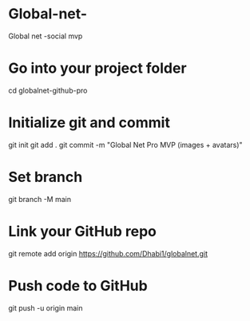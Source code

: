 # Global-net-
Global net -social mvp 
# Go into your project folder
cd globalnet-github-pro

# Initialize git and commit
git init
git add .
git commit -m "Global Net Pro MVP (images + avatars)"

# Set branch
git branch -M main

# Link your GitHub repo
git remote add origin https://github.com/Dhabi1/globalnet.git

# Push code to GitHub
git push -u origin main